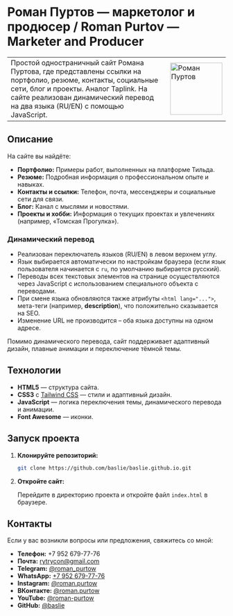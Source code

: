# Роман Пуртов — маркетолог и продюсер / Roman Purtov — Marketer and Producer

<table>
    <tr>
        <td style="vertical-align: middle; padding-right: 20px;">
            Простой одностраничный сайт Романа Пуртова, где представлены ссылки на портфолио, резюме, контакты, социальные сети, блог и проекты. Аналог Taplink. На сайте реализован динамический перевод на два языка (RU/EN) с помощью JavaScript.
        </td>
        <td style="vertical-align: middle;">
            <img src="https://baslie.github.io/images/roman.jpg" alt="Роман Пуртов" width="120" height="120" />
        </td>
    </tr>
</table>

## Описание

На сайте вы найдёте:
- **Портфолио:** Примеры работ, выполненных на платформе Тильда.
- **Резюме:** Подробная информация о профессиональном опыте и навыках.
- **Контакты и ссылки:** Телефон, почта, мессенджеры и социальные сети для связи.
- **Блог:** Канал с мыслями и новостями.
- **Проекты и хобби:** Информация о текущих проектах и увлечениях (например, «Томская Прогулка»).

### Динамический перевод
- Реализован переключатель языков (RU/EN) в левом верхнем углу.
- Язык выбирается автоматически по настройкам браузера (если язык пользователя начинается с `ru`, по умолчанию выбирается русский).
- Переводы всех текстовых элементов на странице осуществляются через JavaScript с использованием специального объекта с переводами.
- При смене языка обновляются также атрибуты `<html lang="...">`, мета-теги (например, **description**), что положительно сказывается на SEO.
- Изменение URL не производится – оба языка доступны на одном адресе.

Помимо динамического перевода, сайт поддерживает адаптивный дизайн, плавные анимации и переключение тёмной темы.

## Технологии

- **HTML5** — структура сайта.
- **CSS3** с [Tailwind CSS](https://tailwindcss.com/) — стили и адаптивный дизайн.
- **JavaScript** — логика переключения темы, динамического перевода и анимации.
- **Font Awesome** — иконки.

## Запуск проекта

1. **Клонируйте репозиторий:**

    ```bash
    git clone https://github.com/baslie/baslie.github.io.git
    ```

2. **Откройте сайт:**

    Перейдите в директорию проекта и откройте файл `index.html` в браузере.

## Контакты

Если у вас возникли вопросы или предложения, свяжитесь со мной:

- **Телефон:** +7 952 679-77-76
- **Почта:** [rytrycon@gmail.com](mailto:rytrycon@gmail.com)
- **Telegram:** [@roman_purtow](https://t.me/roman_purtow)
- **WhatsApp:** [+7 952 679-77-76](https://wa.me/79526797776)
- **Instagram:** [@roman.purtow](https://instagram.com/roman.purtow)
- **ВКонтакте:** [@roman.purtow](https://vk.com/roman.purtow)
- **YouTube:** [@roman-purtow](https://www.youtube.com/@roman-purtow)
- **GitHub:** [@baslie](https://github.com/baslie)
